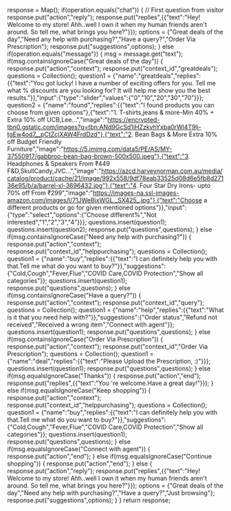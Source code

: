 response = Map();
if(operation.equals("chat"))
{
	// First question from visitor
	response.put("action","reply");
	response.put("replies",{{"text":"Hey! Welcome to my store! Ahh..well I own it when my human friends aren't around. So tell me, what brings you here?"}});
	options = {"Great deals of the day","Need any help with purchasing?","Have a query?","Order Via Prescription"};
	response.put("suggestions",options);
}
else if(operation.equals("message"))
{
	msg = message.get("text");
	if(msg.containsIgnoreCase("Great deals of the day"))
	{
		response.put("action","context");
		response.put("context_id","greatdeals");
		questions = Collection();
		question1 = {"name":"greatdeals","replies":{{"text":"You got lucky! I have a number of exciting offers for you. Tell me what % discounts are you looking for? It will help me show you the best results."}},"input":{"type":"slider","values":{"0","10","20","30","70"}}};
		question2 = {"name":"found","replies":{{"text":"I found products you can choose from given options"},{"text":"1. T-shirts,jeans & more-Min 40% + Extra 10% off UCB,Lee...","image":"https://encrypted-tbn0.gstatic.com/images?q=tbn:ANd9GcSd1iHZzkvhYxba0rWl4T9lj-tgEw4od7__pCtZcjXAW4FrdDzd"},{"text":"2. Bean Bags & More Extra 10% off Budget Friendly Furniture","image":"https://5.imimg.com/data5/PE/AS/MY-37550917/gabbroo-bean-bag-brown-500x500.jpeg"},{"text":"3. Headphones & Speakers From ₹449 F&D,SkullCandy,JVC...","image":"https://azcd.harveynorman.com.au/media/catalog/product/cache/21/image/992x558/9df78eab33525d08d6e5fb8d27136e95/b/a/barrel-xl-3696432.jpg"},{"text":"4. Four Star Dry Irons- upto 70% off From ₹299","image":"https://images-na.ssl-images-amazon.com/images/I/71JWeBjxWGL._SX425_.jpg"},{"text":"Choose a different products or go for given mentioned options"}},"input":{"type":"select","options":{"Choose different%","Not interested","1","2","3","4"}}};
		questions.insert(question1);
		questions.insert(question2);
		response.put("questions",questions);
	}
	else if(msg.containsIgnoreCase("Need any help with purchasing?"))
	{
		response.put("action","context");
		response.put("context_id","helppurchasing");
		questions = Collection();
		question1 = {"name":"buy","replies":{{"text":"I can definitely help you with that.Tell me what do you want to buy?"}},"suggestions":{"Cold,Cough","Fever,Flue","COVID Care,COVID Protection","Show all categories"}};
		questions.insert(question1);
		response.put("questions",questions);
	}
	else if(msg.containsIgnoreCase("Have a query?"))
	{
		response.put("action","context");
		response.put("context_id","query");
		questions = Collection();
		question1 = {"name":"help","replies":{{"text":"What is it that you need help with?"}},"suggestions":{"Order status","Refund not received","Received a wrong item","Connect with agent"}};
		questions.insert(question1);
		response.put("questions",questions);
	}
	else if(msg.containsIgnoreCase("Order Via Prescription"))
	{
		response.put("action","context");
		response.put("context_id","Order Via Prescription");
		questions = Collection();
		question1 = {"name":"deal","replies":{{"text":"Please Upload the Prescription, :)"}}};
		questions.insert(question1);
		response.put("questions",questions);
	}
	else if(msg.equalsIgnoreCase("Thanks"))
	{
		response.put("action","end");
		response.put("replies",{{"text":"You 're welcome.Have a great day!"}});
	}
	else if(msg.equalsIgnoreCase("Keep shopping"))
	{
		response.put("action","context");
		response.put("context_id","helppurchasing");
		questions = Collection();
		question1 = {"name":"buy","replies":{{"text":"I can definitely help you with that.Tell me what do you want to buy?"}},"suggestions":{"Cold,Cough","Fever,Flue","COVID Care,COVID Protection","Show all categories"}};
		questions.insert(question1);
		response.put("questions",questions);
	}
	else if(msg.equalsIgnoreCase("Connect with agent"))
	{
		response.put("action","end");
	}
	else if(msg.equalsIgnoreCase("Continue shopping"))
	{
		response.put("action","end");
	}
	else
	{
		response.put("action","reply");
		response.put("replies",{{"text":"Hey! Welcome to my store! Ahh..well I own it when my human friends aren't around. So tell me, what brings you here?"}});
		options = {"Great deals of the day","Need any help with purchasing?","Have a query?","Just browsing"};
		response.put("suggestions",options);
	}
}
return response;
